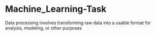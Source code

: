 # Machine_Learning-Task
Data processing involves transforming raw data into a usable format for analysis, modeling, or other purposes

